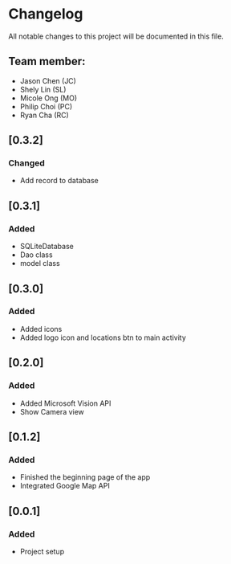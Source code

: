 # Changelog
All notable changes to this project will be documented in this file.

## Team member:
  - Jason Chen (JC)
  - Shely Lin (SL)
  - Micole Ong (MO)
  - Philip Choi (PC)
  - Ryan Cha (RC)
  
## [0.3.2]
### Changed
  - Add record to database
  
## [0.3.1]
### Added
  - SQLiteDatabase
  - Dao class
  - model class

## [0.3.0]
### Added
  - Added icons
  - Added logo icon and locations btn to main activity
  
## [0.2.0]
### Added
  - Added Microsoft Vision API
  - Show Camera view

## [0.1.2]
### Added
  - Finished the beginning page of the app
  - Integrated Google Map API
  
## [0.0.1]
### Added
  - Project setup
